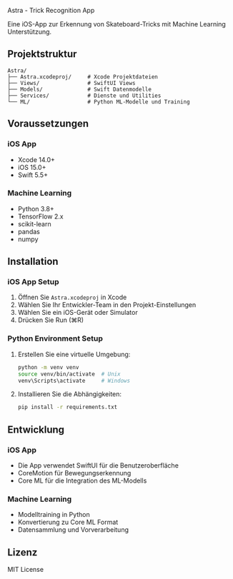  Astra - Trick Recognition App

Eine iOS-App zur Erkennung von Skateboard-Tricks mit Machine Learning Unterstützung.

## Projektstruktur

```
Astra/
├── Astra.xcodeproj/     # Xcode Projektdateien
├── Views/               # SwiftUI Views
├── Models/              # Swift Datenmodelle
├── Services/            # Dienste und Utilities
└── ML/                  # Python ML-Modelle und Training
```

## Voraussetzungen

### iOS App
- Xcode 14.0+
- iOS 15.0+
- Swift 5.5+

### Machine Learning
- Python 3.8+
- TensorFlow 2.x
- scikit-learn
- pandas
- numpy

## Installation

### iOS App Setup
1. Öffnen Sie `Astra.xcodeproj` in Xcode
2. Wählen Sie Ihr Entwickler-Team in den Projekt-Einstellungen
3. Wählen Sie ein iOS-Gerät oder Simulator
4. Drücken Sie Run (⌘R)

### Python Environment Setup
1. Erstellen Sie eine virtuelle Umgebung:
   ```bash
   python -m venv venv
   source venv/bin/activate  # Unix
   venv\Scripts\activate     # Windows
   ```
2. Installieren Sie die Abhängigkeiten:
   ```bash
   pip install -r requirements.txt
   ```

## Entwicklung

### iOS App
- Die App verwendet SwiftUI für die Benutzeroberfläche
- CoreMotion für Bewegungserkennung
- Core ML für die Integration des ML-Modells

### Machine Learning
- Modelltraining in Python
- Konvertierung zu Core ML Format
- Datensammlung und Vorverarbeitung

## Lizenz
MIT License
